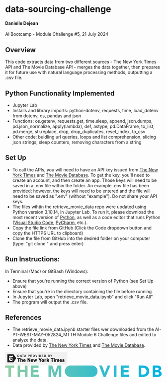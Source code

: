 # data-sourcing-challenge
#### Danielle Dejean 
AI Bootcamp - Module Challenge #5,
21 July 2024
## Overview
This code extracts data from two different sources - The New York Times API and The Movie Database API -  merges the data together, then prepares it for future use with natural language processing methods, outputting a .csv file.

## Python Functionality Implemented
* Jupyter Lab
* Installs and library imports: python-dotenv, requests, time, load_dotenv from dotenv, os, pandas and json
* Functions: os.getenv, requests.get, time.sleep, append, json.dumps, pd.json_normalize, apply(lambda), def, astype, pd.DataFrame, to_list, pd.merge, str.replace, drop, drop_duplicates, reset_index, to_csv
* Other code: buidling url queries, loops and list comprehension, slicing json strings, sleep counters, removing characters from a string


## Set Up
* To call the APIs, you will need to have an API key issued from [The New York Times](https://developer.nytimes.com) and [The Movie Database](https://www.themoviedb.org). To get the key, you'll need to create an account, and then create an app. Those keys will need to be saved in a .env file within the folder. An example .env file has been provided; however, the keys will need to be entered and the file will need to be saved as ".env" (without "example"). Do not share your API keys.
* The files wihtin the retrieve_movie_data repo were updated using Python version 3.10.14, in Jupyter Lab. To run it, please download the most recent version of [Python](https://www.python.org/downloads/), as well as a code editor that runs Python ([Visual Studio Code](https://code.visualstudio.com/download), [PyCharm](https://www.jetbrains.com/pycharm/download/?section=mac), etc.).
* Copy the file link from GitHub (Click the Code dropdown button and copy the HTTPS URL to clipboard)
* Clone the file from GitHub into the desired folder on your computer (type: "git clone <link to file>" and press enter)
## Run Instructions:
In Terminal (Mac) or GitBash (Windows):
* Ensure that you're running the correct version of Python (see Set Up above)
* Ensure that you're in the directory containing the file before running
* In Jupyter Lab, open "retrieve_movie_data.ipynb" and click "Run All"
* The program will output the .csv file.  
## References
* The retrieve_movie_data.ipynb starter files wer downloaded from the AI-PT-WEST-MAY-052824_MTTH Module 6 Challenge files and edited to analyze the data.
* Data provided by [The New York Times](https://developer.nytimes.com) and [The Movie Database](https://www.themoviedb.org).


![Banner Image](poweredby_nytimes_200a.png)     ![Banner Image](TMDB_logo.svg)


